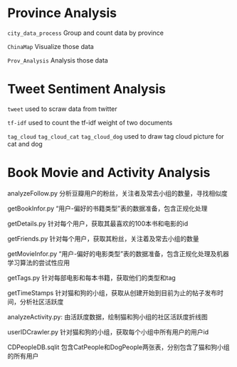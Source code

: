 # Province Analysis

`city_data_process` Group and count data by province

`ChinaMap` Visualize those data

`Prov_Analysis` Analysis those data

# Tweet Sentiment Analysis

`tweet` used to scraw data from twitter

`tf-idf` used to count the tf-idf weight of two documents

`tag_cloud` `tag_cloud_cat` `tag_cloud_dog` used to draw tag cloud picture for cat and dog

# Book Movie and Activity Analysis

analyzeFollow.py 分析豆瓣用户的粉丝，关注者及常去小组的数量，寻找相似度

getBookInfor.py “用户-偏好的书籍类型”表的数据准备，包含正规化处理

getDetails.py 针对每个用户，获取其最喜欢的100本书和电影的id

getFriends.py 针对每个用户，获取其粉丝，关注着及常去小组的数量

getMovieInfor.py “用户-偏好的电影类型”表的数据准备，包含正规化处理及机器学习算法的尝试性应用

getTags.py 针对每部电影和每本书籍，获取他们的类型和tag

getTimeStamps 针对猫和狗的小组，获取从创建开始到目前为止的帖子发布时间，分析社区活跃度

analyzeActivity.py: 由活跃度数据，绘制猫和狗小组的社区活跃度折线图

userIDCrawler.py 针对猫和狗的小组，获取每个小组中所有用户的用户id

CDPeopleDB.sqlit 包含CatPeople和DogPeople两张表，分别包含了猫和狗小组的所有用户